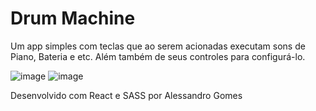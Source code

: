 # Drum Machine

Um app simples com teclas que ao serem acionadas executam sons de Piano, Bateria e etc. Além também de seus controles para configurá-lo.

![image](https://github.com/user-attachments/assets/42275d23-5f31-4aa9-bf2a-f0bd25029570)
![image](https://github.com/user-attachments/assets/72638413-f08f-47e2-9cfb-1fce3e20261b)

Desenvolvido com React e SASS por Alessandro Gomes
